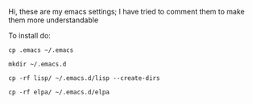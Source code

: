Hi, these are my emacs settings; I have tried to comment them to make them more understandable

To install do:

`cp .emacs ~/.emacs`

`mkdir ~/.emacs.d`

`cp -rf lisp/ ~/.emacs.d/lisp --create-dirs`

`cp -rf elpa/ ~/.emacs.d/elpa`
